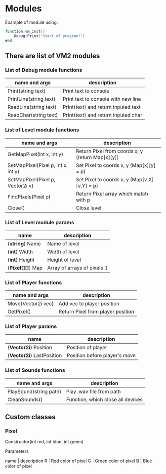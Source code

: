 # Modules

Example of module using:
```lua
function vm_init()
	Debug:Print("Start of program!")
end
```

## There are list of VM2 modules

### List of Debug module functions
name and args | description
--- | ---
Print(string text) |  Print text to console
PrintLine(string text) | Print text to console with new line
ReadLine(string text) | Print(text) and return inputed text
ReadChar(string text) | Print(text) and return inputed char

### List of Level module functions

name and args | description
--- | ---
GetMapPixel(int x, int y) | Return Pixel from coords x, y (return Map\[x\]\[y\])
SetMapPixel(Pixel p, int x, int y) | Set Pixel to coords x, y (Map\[x\]\[y\] = p)
SetMapPixel(Pixel p, Vector2i v) | Set Pixel to coords x, y (Map\[v.X\]\[v.Y\] = p)
FindPixels(Pixel p) | Return Pixel array which match with p
Close() | Close level

### List of Level module params

name | description
--- | ---
(**string**) Name | Name of level
(**int**) Width | Width of level
(**int**) Height | Height of level
(**Pixel\[\]\[\]**) Map | Array of arrays of pixels :)

### List of Player functions
name and args | description
--- | ---
Move(Vector2i vec) | Add vec to player position
GetPixel() | Return Pixel from player position

### List of Player params
name | description
--- | ---
(**Vector2i**) Position | Position of player
(**Vector2i**) LastPosition | Position before player's move

### List of Sounds functions
name and args | description
--- | ---
PlaySound(string path) | Play .wav file from path
CleanSounds() | Function, which close all devices

## Custom classes

### Pixel

Constructor(int red, int blue, int green)

Parameters

name | description
R | Red color of pixel
G | Green color of pixel
B | Blue color of pixel